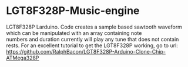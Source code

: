 # LGT8F328P-Music-engine
LGT8F328P Larduino.  Code creates a sample based sawtooth waveform which can be manipulated with an array containing note  
numbers and duration currently will play any tune that does not contain rests.
For an excellent tutorial to get the LGT8F328P working, go to url: https://github.com/RalphBacon/LGT8F328P-Arduino-Clone-Chip-ATMega328P
